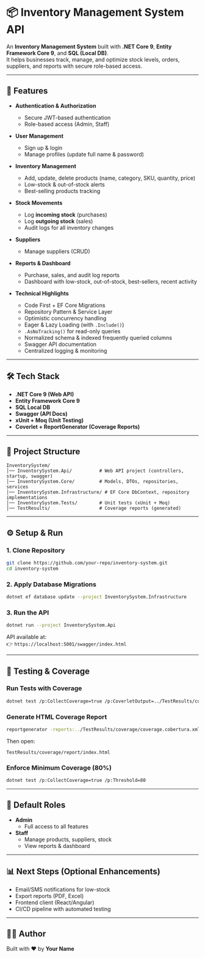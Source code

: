 # 📦 Inventory Management System API

An **Inventory Management System** built with **.NET Core 9**, **Entity Framework Core 9**, and **SQL (Local DB)**.  
It helps businesses track, manage, and optimize stock levels, orders, suppliers, and reports with secure role-based access.  

---

## 🚀 Features

- **Authentication & Authorization**  
  - Secure JWT-based authentication  
  - Role-based access (Admin, Staff)  

- **User Management**  
  - Sign up & login  
  - Manage profiles (update full name & password)  

- **Inventory Management**  
  - Add, update, delete products (name, category, SKU, quantity, price)  
  - Low-stock & out-of-stock alerts  
  - Best-selling products tracking  

- **Stock Movements**  
  - Log **incoming stock** (purchases)  
  - Log **outgoing stock** (sales)  
  - Audit logs for all inventory changes  

- **Suppliers**  
  - Manage suppliers (CRUD)  

- **Reports & Dashboard**  
  - Purchase, sales, and audit log reports  
  - Dashboard with low-stock, out-of-stock, best-sellers, recent activity  

- **Technical Highlights**  
  - Code First + EF Core Migrations  
  - Repository Pattern & Service Layer  
  - Optimistic concurrency handling  
  - Eager & Lazy Loading (with `.Include()`)  
  - `.AsNoTracking()` for read-only queries  
  - Normalized schema & indexed frequently queried columns  
  - Swagger API documentation  
  - Centralized logging & monitoring  

---

## 🛠️ Tech Stack

- **.NET Core 9 (Web API)**  
- **Entity Framework Core 9**  
- **SQL Local DB**  
- **Swagger (API Docs)**  
- **xUnit + Moq (Unit Testing)**  
- **Coverlet + ReportGenerator (Coverage Reports)**  

---

## 📂 Project Structure

```
InventorySystem/
│── InventorySystem.Api/          # Web API project (controllers, startup, swagger)
│── InventorySystem.Core/         # Models, DTOs, repositories, services
│── InventorySystem.Infrastructure/ # EF Core DbContext, repository implementations
│── InventorySystem.Tests/        # Unit tests (xUnit + Moq)
│── TestResults/                  # Coverage reports (generated)
```

---

## ⚙️ Setup & Run

### 1. Clone Repository
```bash
git clone https://github.com/your-repo/inventory-system.git
cd inventory-system
```

### 2. Apply Database Migrations
```bash
dotnet ef database update --project InventorySystem.Infrastructure
```

### 3. Run the API
```bash
dotnet run --project InventorySystem.Api
```

API available at:  
👉 `https://localhost:5001/swagger/index.html`  

---

## 🧪 Testing & Coverage

### Run Tests with Coverage
```bash
dotnet test /p:CollectCoverage=true /p:CoverletOutput=../TestResults/coverage/ /p:CoverletOutputFormat=cobertura
```

### Generate HTML Coverage Report
```bash
reportgenerator -reports:../TestResults/coverage/coverage.cobertura.xml -targetdir:../TestResults/coverage/report -reporttypes:Html
```

Then open:  
```
TestResults/coverage/report/index.html
```

### Enforce Minimum Coverage (80%)
```bash
dotnet test /p:CollectCoverage=true /p:Threshold=80
```

---

## 🔑 Default Roles

- **Admin**  
  - Full access to all features  
- **Staff**  
  - Manage products, suppliers, stock  
  - View reports & dashboard  

---

## 📊 Next Steps (Optional Enhancements)

- Email/SMS notifications for low-stock  
- Export reports (PDF, Excel)  
- Frontend client (React/Angular)  
- CI/CD pipeline with automated testing  

---

## 👨‍💻 Author

Built with ❤️ by **Your Name**
